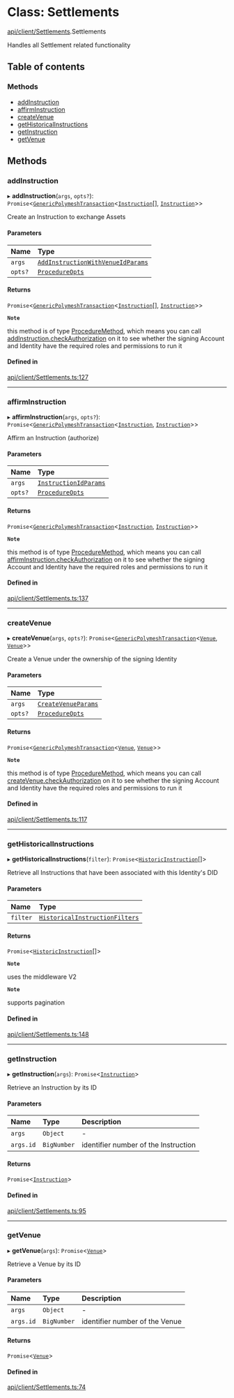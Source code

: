 # Class: Settlements

[api/client/Settlements](../wiki/api.client.Settlements).Settlements

Handles all Settlement related functionality

## Table of contents

### Methods

- [addInstruction](../wiki/api.client.Settlements.Settlements#addinstruction)
- [affirmInstruction](../wiki/api.client.Settlements.Settlements#affirminstruction)
- [createVenue](../wiki/api.client.Settlements.Settlements#createvenue)
- [getHistoricalInstructions](../wiki/api.client.Settlements.Settlements#gethistoricalinstructions)
- [getInstruction](../wiki/api.client.Settlements.Settlements#getinstruction)
- [getVenue](../wiki/api.client.Settlements.Settlements#getvenue)

## Methods

### addInstruction

▸ **addInstruction**(`args`, `opts?`): `Promise`\<[`GenericPolymeshTransaction`](../wiki/api.procedures.types#genericpolymeshtransaction)\<[`Instruction`](../wiki/api.entities.Instruction.Instruction)[], [`Instruction`](../wiki/api.entities.Instruction.Instruction)\>\>

Create an Instruction to exchange Assets

#### Parameters

| Name | Type |
| :------ | :------ |
| `args` | [`AddInstructionWithVenueIdParams`](../wiki/api.procedures.types#addinstructionwithvenueidparams) |
| `opts?` | [`ProcedureOpts`](../wiki/api.procedures.types.ProcedureOpts) |

#### Returns

`Promise`\<[`GenericPolymeshTransaction`](../wiki/api.procedures.types#genericpolymeshtransaction)\<[`Instruction`](../wiki/api.entities.Instruction.Instruction)[], [`Instruction`](../wiki/api.entities.Instruction.Instruction)\>\>

**`Note`**

this method is of type [ProcedureMethod](../wiki/api.procedures.types.ProcedureMethod), which means you can call [addInstruction.checkAuthorization](../wiki/api.procedures.types.ProcedureMethod#checkauthorization)
  on it to see whether the signing Account and Identity have the required roles and permissions to run it

#### Defined in

[api/client/Settlements.ts:127](https://github.com/PolymeshAssociation/polymesh-sdk/blob/8a9e72221/src/api/client/Settlements.ts#L127)

___

### affirmInstruction

▸ **affirmInstruction**(`args`, `opts?`): `Promise`\<[`GenericPolymeshTransaction`](../wiki/api.procedures.types#genericpolymeshtransaction)\<[`Instruction`](../wiki/api.entities.Instruction.Instruction), [`Instruction`](../wiki/api.entities.Instruction.Instruction)\>\>

Affirm an Instruction (authorize)

#### Parameters

| Name | Type |
| :------ | :------ |
| `args` | [`InstructionIdParams`](../wiki/api.procedures.types.InstructionIdParams) |
| `opts?` | [`ProcedureOpts`](../wiki/api.procedures.types.ProcedureOpts) |

#### Returns

`Promise`\<[`GenericPolymeshTransaction`](../wiki/api.procedures.types#genericpolymeshtransaction)\<[`Instruction`](../wiki/api.entities.Instruction.Instruction), [`Instruction`](../wiki/api.entities.Instruction.Instruction)\>\>

**`Note`**

this method is of type [ProcedureMethod](../wiki/api.procedures.types.ProcedureMethod), which means you can call [affirmInstruction.checkAuthorization](../wiki/api.procedures.types.ProcedureMethod#checkauthorization)
  on it to see whether the signing Account and Identity have the required roles and permissions to run it

#### Defined in

[api/client/Settlements.ts:137](https://github.com/PolymeshAssociation/polymesh-sdk/blob/8a9e72221/src/api/client/Settlements.ts#L137)

___

### createVenue

▸ **createVenue**(`args`, `opts?`): `Promise`\<[`GenericPolymeshTransaction`](../wiki/api.procedures.types#genericpolymeshtransaction)\<[`Venue`](../wiki/api.entities.Venue.Venue), [`Venue`](../wiki/api.entities.Venue.Venue)\>\>

Create a Venue under the ownership of the signing Identity

#### Parameters

| Name | Type |
| :------ | :------ |
| `args` | [`CreateVenueParams`](../wiki/api.procedures.types.CreateVenueParams) |
| `opts?` | [`ProcedureOpts`](../wiki/api.procedures.types.ProcedureOpts) |

#### Returns

`Promise`\<[`GenericPolymeshTransaction`](../wiki/api.procedures.types#genericpolymeshtransaction)\<[`Venue`](../wiki/api.entities.Venue.Venue), [`Venue`](../wiki/api.entities.Venue.Venue)\>\>

**`Note`**

this method is of type [ProcedureMethod](../wiki/api.procedures.types.ProcedureMethod), which means you can call [createVenue.checkAuthorization](../wiki/api.procedures.types.ProcedureMethod#checkauthorization)
  on it to see whether the signing Account and Identity have the required roles and permissions to run it

#### Defined in

[api/client/Settlements.ts:117](https://github.com/PolymeshAssociation/polymesh-sdk/blob/8a9e72221/src/api/client/Settlements.ts#L117)

___

### getHistoricalInstructions

▸ **getHistoricalInstructions**(`filter`): `Promise`\<[`HistoricInstruction`](../wiki/api.entities.Venue.types#historicinstruction)[]\>

Retrieve all Instructions that have been associated with this Identity's DID

#### Parameters

| Name | Type |
| :------ | :------ |
| `filter` | [`HistoricalInstructionFilters`](../wiki/api.client.types.HistoricalInstructionFilters) |

#### Returns

`Promise`\<[`HistoricInstruction`](../wiki/api.entities.Venue.types#historicinstruction)[]\>

**`Note`**

uses the middleware V2

**`Note`**

supports pagination

#### Defined in

[api/client/Settlements.ts:148](https://github.com/PolymeshAssociation/polymesh-sdk/blob/8a9e72221/src/api/client/Settlements.ts#L148)

___

### getInstruction

▸ **getInstruction**(`args`): `Promise`\<[`Instruction`](../wiki/api.entities.Instruction.Instruction)\>

Retrieve an Instruction by its ID

#### Parameters

| Name | Type | Description |
| :------ | :------ | :------ |
| `args` | `Object` | - |
| `args.id` | `BigNumber` | identifier number of the Instruction |

#### Returns

`Promise`\<[`Instruction`](../wiki/api.entities.Instruction.Instruction)\>

#### Defined in

[api/client/Settlements.ts:95](https://github.com/PolymeshAssociation/polymesh-sdk/blob/8a9e72221/src/api/client/Settlements.ts#L95)

___

### getVenue

▸ **getVenue**(`args`): `Promise`\<[`Venue`](../wiki/api.entities.Venue.Venue)\>

Retrieve a Venue by its ID

#### Parameters

| Name | Type | Description |
| :------ | :------ | :------ |
| `args` | `Object` | - |
| `args.id` | `BigNumber` | identifier number of the Venue |

#### Returns

`Promise`\<[`Venue`](../wiki/api.entities.Venue.Venue)\>

#### Defined in

[api/client/Settlements.ts:74](https://github.com/PolymeshAssociation/polymesh-sdk/blob/8a9e72221/src/api/client/Settlements.ts#L74)
